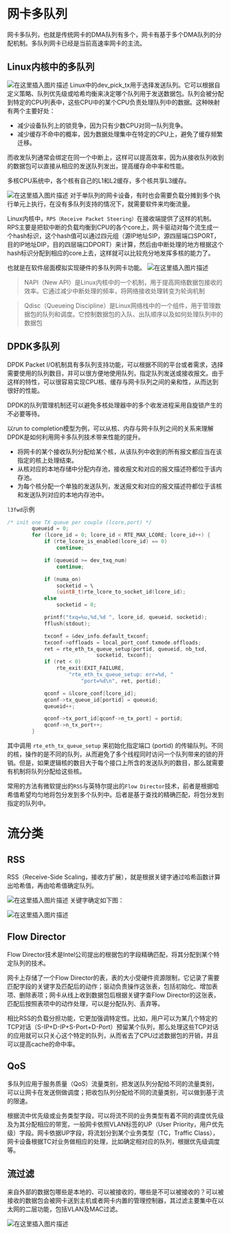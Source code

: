 
# 网卡多队列

网卡多队列，也就是传统网卡的DMA队列有多个，网卡有基于多个DMA队列的分配机制。多队列网卡已经是当前高速率网卡的主流。
## Linux内核中的多队列

![在这里插入图片描述](https://i-blog.csdnimg.cn/direct/e4b5182ce97c4a32b77a5d3af7e591f4.png)
Linux中的dev_pick_tx用于选择发送队列。它可以根据自定义策略、队列优先级或哈希均衡来决定哪个队列用于发送数据包。队列会被分配到特定的CPU列表中，这些CPU中的某个CPU负责处理队列中的数据。这种映射有两个主要好处：

- 减少设备队列上的锁竞争，因为只有少数CPU对同一队列竞争。
- 减少缓存不命中的概率，因为数据处理集中在特定的CPU上，避免了缓存频繁迁移。

而收发队列通常会绑定在同一个中断上，这样可以提高效率，因为从接收队列收到的数据包可以直接从相应的发送队列发出，提高缓存命中率和性能。


多核CPU系统中，各个核有自己的L1和L2缓存，多个核共享L3缓存。


![在这里插入图片描述](https://i-blog.csdnimg.cn/direct/6e671a82d24440d687cd6e071f97b298.png)
对于单队列的网卡设备，有时也会需要负载分摊到多个执行单元上执行，在没有多队列支持的情况下，就需要软件来均衡流量。

Linux内核中，`RPS（Receive Packet Steering）`在接收端提供了这样的机制。RPS主要是把软中断的负载均衡到CPU的各个core上，网卡驱动对每个流生成一个hash标识，这个hash值可以通过四元组（源IP地址SIP，源四层端口SPORT，目的IP地址DIP，目的四层端口DPORT）来计算，然后由中断处理的地方根据这个hash标识分配到相应的core上去，这样就可以比较充分地发挥多核的能力了。


也就是在软件层面模拟实现硬件的多队列网卡功能。
![在这里插入图片描述](https://i-blog.csdnimg.cn/direct/8a0a16b19f1f4767ab0b8e2223325441.png)

>NAPI（New API）是Linux内核中的一个机制，用于提高网络数据包接收的效率。它通过减少中断处理的频率，将网络接收处理转变为轮询机制

>Qdisc（Queueing Discipline）是Linux网络栈中的一个组件，用于管理数据包的队列和调度。它控制数据包的入队、出队顺序以及如何处理队列中的数据包


## DPDK多队列

DPDK Packet I/O机制具有多队列支持功能，可以根据不同的平台或者需求，选择需要使用的队列数目，并可以很方便地使用队列，指定队列发送或接收报文。由于这样的特性，可以很容易实现CPU核、缓存与网卡队列之间的亲和性，从而达到很好的性能。

DPDK的队列管理机制还可以避免多核处理器中的多个收发进程采用自旋锁产生的不必要等待。

以run to completion模型为例，可以从核、内存与网卡队列之间的关系来理解DPDK是如何利用网卡多队列技术带来性能的提升。

- 将网卡的某个接收队列分配给某个核，从该队列中收到的所有报文都应当在该指定的核上处理结束。
- 从核对应的本地存储中分配内存池，接收报文和对应的报文描述符都位于该内存池。
- 为每个核分配一个单独的发送队列，发送报文和对应的报文描述符都位于该核和发送队列对应的本地内存池中。

`l3fwd`示例

```c
/* init one TX queue per couple (lcore,port) */
		queueid = 0;
		for (lcore_id = 0; lcore_id < RTE_MAX_LCORE; lcore_id++) {
			if (rte_lcore_is_enabled(lcore_id) == 0)
				continue;

			if (queueid >= dev_txq_num)
				continue;

			if (numa_on)
				socketid = \
				(uint8_t)rte_lcore_to_socket_id(lcore_id);
			else
				socketid = 0;

			printf("txq=%u,%d,%d ", lcore_id, queueid, socketid);
			fflush(stdout);

			txconf = &dev_info.default_txconf;
			txconf->offloads = local_port_conf.txmode.offloads;
			ret = rte_eth_tx_queue_setup(portid, queueid, nb_txd,
						     socketid, txconf);
			if (ret < 0)
				rte_exit(EXIT_FAILURE,
					"rte_eth_tx_queue_setup: err=%d, "
						"port=%d\n", ret, portid);

			qconf = &lcore_conf[lcore_id];
			qconf->tx_queue_id[portid] = queueid;
			queueid++;

			qconf->tx_port_id[qconf->n_tx_port] = portid;
			qconf->n_tx_port++;
		}
```

其中调用 `rte_eth_tx_queue_setup` 来初始化指定端口 (portid) 的传输队列。不同的核，操作的是不同的队列，从而避免了多个线程同时访问一个队列带来的锁的开销。但是，如果逻辑核的数目大于每个接口上所含的发送队列的数目，那么就需要有机制将队列分配给这些核。


常用的方法有微软提出的`RSS`与英特尔提出的`Flow Director`技术，前者是根据哈希值希望均匀地将包分发到多个队列中。后者是基于查找的精确匹配，将包分发到指定的队列中。


# 流分类
## RSS


RSS（Receive-Side Scaling，接收方扩展），就是根据关键字通过哈希函数计算出哈希值，再由哈希值确定队列。 

![在这里插入图片描述](https://i-blog.csdnimg.cn/direct/05ed82fdaf354da4accdc7c2fa1304f9.png)
关键字确定如下图：

![在这里插入图片描述](https://i-blog.csdnimg.cn/direct/1eb037a9f29e4feca2111242c360f760.png)

## Flow Director

Flow Director技术是Intel公司提出的根据包的字段精确匹配，将其分配到某个特定队列的技术。

网卡上存储了一个Flow Director的表，表的大小受硬件资源限制，它记录了需要匹配字段的关键字及匹配后的动作；驱动负责操作这张表，包括初始化、增加表项、删除表项；网卡从线上收到数据包后根据关键字查Flow Director的这张表，匹配后按照表项中的动作处理，可以是分配队列、丢弃等。


相比RSS的负载分担功能，它更加强调特定性。比如，用户可以为某几个特定的TCP对话（S-IP+D-IP+S-Port+D-Port）预留某个队列，那么处理这些TCP对话的应用就可以只关心这个特定的队列，从而省去了CPU过滤数据包的开销，并且可以提高cache的命中率。

## QoS

多队列应用于服务质量（QoS）流量类别，把发送队列分配给不同的流量类别，可以让网卡在发送侧做调度；把收包队列分配给不同的流量类别，可以做到基于流的限速。

根据流中优先级或业务类型字段，可以将流不同的业务类型有着不同的调度优先级及为其分配相应的带宽，一般网卡依照VLAN标签的UP（User Priority，用户优先级）字段。网卡依据UP字段，将流划分到某个业务类型（TC，Traffic Class），网卡设备根据TC对业务做相应的处理，比如确定相对应的队列，根据优先级调度等。

## 流过滤

来自外部的数据包哪些是本地的、可以被接收的，哪些是不可以被接收的？可以被接收的数据包会被网卡送到主机或者网卡内置的管理控制器，其过滤主要集中在以太网的二层功能，包括VLAN及MAC过滤。

![在这里插入图片描述](https://i-blog.csdnimg.cn/direct/a9cf44c4db684362abeb8402af49be64.png)



